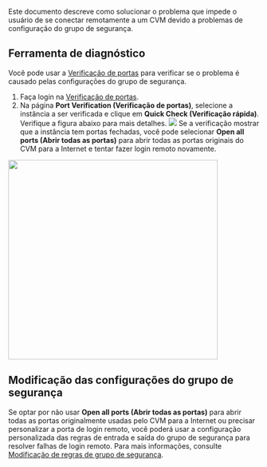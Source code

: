 
Este documento descreve como solucionar o problema que impede o usuário de se conectar remotamente a um CVM devido a problemas de configuração do grupo de segurança.

## Ferramenta de diagnóstico

Você pode usar a [Verificação de portas](https://console.cloud.tencent.com/vpc/helper) para verificar se o problema é causado pelas configurações do grupo de segurança.
1. Faça login na [Verificação de portas](https://console.cloud.tencent.com/vpc/helper).
2. Na página **Port Verification (Verificação de portas)**, selecione a instância a ser verificada e clique em **Quick Check (Verificação rápida)**. Verifique a figura abaixo para mais detalhes.
![](https://main.qcloudimg.com/raw/a792a1692e0a21b3f9dfe111d4b86789.png)
Se a verificação mostrar que a instância tem portas fechadas, você pode selecionar **Open all ports (Abrir todas as portas)** para abrir todas as portas originais do CVM para a Internet e tentar fazer login remoto novamente.

<img src="https://main.qcloudimg.com/raw/a743739b5885874c15a6b5c7869f5acd.png" height="400" width="420">


## Modificação das configurações do grupo de segurança

Se optar por não usar **Open all ports (Abrir todas as portas)** para abrir todas as portas originalmente usadas pelo CVM para a Internet ou precisar personalizar a porta de login remoto, você poderá usar a configuração personalizada das regras de entrada e saída do grupo de segurança para resolver falhas de login remoto. Para mais informações, consulte [Modificação de regras de grupo de segurança](https://intl.cloud.tencent.com/document/product/213/34825).
